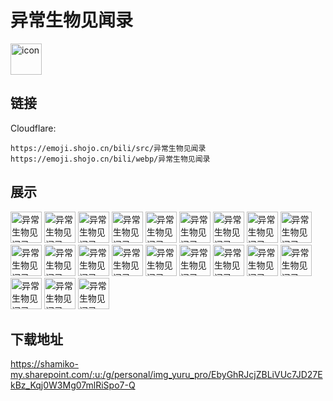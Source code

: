 # 异常生物见闻录
<img src="https://emoji.shojo.cn/bili/src/异常生物见闻录/icon.png" width="50" height="50" alt="icon">

## 链接
Cloudflare:
```
https://emoji.shojo.cn/bili/src/异常生物见闻录
https://emoji.shojo.cn/bili/webp/异常生物见闻录
```
## 展示
<img src="https://emoji.shojo.cn/bili/src/异常生物见闻录/异常生物见闻录-good.png" width="50" height="50" alt="异常生物见闻录-good">
<img src="https://emoji.shojo.cn/bili/src/异常生物见闻录/异常生物见闻录-不信任.png" width="50" height="50" alt="异常生物见闻录-不信任">
<img src="https://emoji.shojo.cn/bili/src/异常生物见闻录/异常生物见闻录-财迷.png" width="50" height="50" alt="异常生物见闻录-财迷">
<img src="https://emoji.shojo.cn/bili/src/异常生物见闻录/异常生物见闻录-嘲讽.png" width="50" height="50" alt="异常生物见闻录-嘲讽">
<img src="https://emoji.shojo.cn/bili/src/异常生物见闻录/异常生物见闻录-痴呆.png" width="50" height="50" alt="异常生物见闻录-痴呆">
<img src="https://emoji.shojo.cn/bili/src/异常生物见闻录/异常生物见闻录-憧憬.png" width="50" height="50" alt="异常生物见闻录-憧憬">
<img src="https://emoji.shojo.cn/bili/src/异常生物见闻录/异常生物见闻录-道德标兵.png" width="50" height="50" alt="异常生物见闻录-道德标兵">
<img src="https://emoji.shojo.cn/bili/src/异常生物见闻录/异常生物见闻录-抵死不从.png" width="50" height="50" alt="异常生物见闻录-抵死不从">
<img src="https://emoji.shojo.cn/bili/src/异常生物见闻录/异常生物见闻录-发现食物.png" width="50" height="50" alt="异常生物见闻录-发现食物">
<img src="https://emoji.shojo.cn/bili/src/异常生物见闻录/异常生物见闻录-奸笑.png" width="50" height="50" alt="异常生物见闻录-奸笑">
<img src="https://emoji.shojo.cn/bili/src/异常生物见闻录/异常生物见闻录-绝望.png" width="50" height="50" alt="异常生物见闻录-绝望">
<img src="https://emoji.shojo.cn/bili/src/异常生物见闻录/异常生物见闻录-开心.png" width="50" height="50" alt="异常生物见闻录-开心">
<img src="https://emoji.shojo.cn/bili/src/异常生物见闻录/异常生物见闻录-困倦.png" width="50" height="50" alt="异常生物见闻录-困倦">
<img src="https://emoji.shojo.cn/bili/src/异常生物见闻录/异常生物见闻录-冷汗.png" width="50" height="50" alt="异常生物见闻录-冷汗">
<img src="https://emoji.shojo.cn/bili/src/异常生物见闻录/异常生物见闻录-凉凉.png" width="50" height="50" alt="异常生物见闻录-凉凉">
<img src="https://emoji.shojo.cn/bili/src/异常生物见闻录/异常生物见闻录-萌.png" width="50" height="50" alt="异常生物见闻录-萌">
<img src="https://emoji.shojo.cn/bili/src/异常生物见闻录/异常生物见闻录-请闭嘴.png" width="50" height="50" alt="异常生物见闻录-请闭嘴">
<img src="https://emoji.shojo.cn/bili/src/异常生物见闻录/异常生物见闻录-帅醒.png" width="50" height="50" alt="异常生物见闻录-帅醒">
<img src="https://emoji.shojo.cn/bili/src/异常生物见闻录/异常生物见闻录-无语.png" width="50" height="50" alt="异常生物见闻录-无语">
<img src="https://emoji.shojo.cn/bili/src/异常生物见闻录/异常生物见闻录-装傻.png" width="50" height="50" alt="异常生物见闻录-装傻">
<img src="https://emoji.shojo.cn/bili/src/异常生物见闻录/异常生物见闻录-装文静.png" width="50" height="50" alt="异常生物见闻录-装文静">

## 下载地址

https://shamiko-my.sharepoint.com/:u:/g/personal/img_yuru_pro/EbyGhRJcjZBLiVUc7JD27EkBz_Kqj0W3Mg07mlRiSpo7-Q